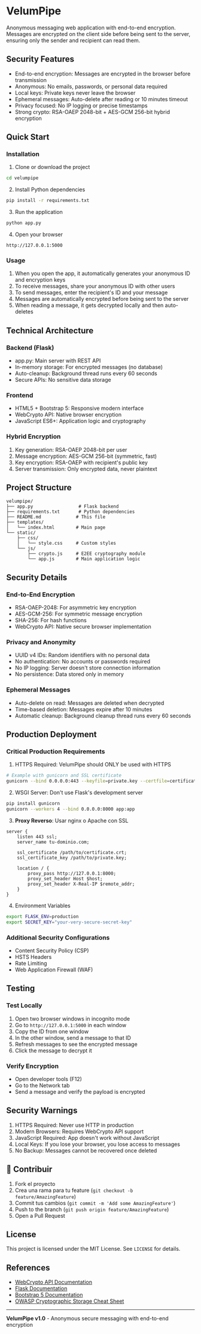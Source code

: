# VelumPipe

Anonymous messaging web application with end-to-end encryption. Messages are encrypted on the client side before being sent to the server, ensuring only the sender and recipient can read them.

## Security Features

- End-to-end encryption: Messages are encrypted in the browser before transmission
- Anonymous: No emails, passwords, or personal data required
- Local keys: Private keys never leave the browser
- Ephemeral messages: Auto-delete after reading or 10 minutes timeout
- Privacy focused: No IP logging or precise timestamps
- Strong crypto: RSA-OAEP 2048-bit + AES-GCM 256-bit hybrid encryption

## Quick Start

### Installation

1. Clone or download the project
```bash
cd velumpipe
```

2. Install Python dependencies
```bash
pip install -r requirements.txt
```

3. Run the application
```bash
python app.py
```

4. Open your browser
```
http://127.0.0.1:5000
```

### Usage

1. When you open the app, it automatically generates your anonymous ID and encryption keys
2. To receive messages, share your anonymous ID with other users  
3. To send messages, enter the recipient's ID and your message
4. Messages are automatically encrypted before being sent to the server
5. When reading a message, it gets decrypted locally and then auto-deletes

## Technical Architecture

### Backend (Flask)
- app.py: Main server with REST API
- In-memory storage: For encrypted messages (no database)
- Auto-cleanup: Background thread runs every 60 seconds
- Secure APIs: No sensitive data storage

### Frontend
- HTML5 + Bootstrap 5: Responsive modern interface
- WebCrypto API: Native browser encryption
- JavaScript ES6+: Application logic and cryptography

### Hybrid Encryption
1. Key generation: RSA-OAEP 2048-bit per user
2. Message encryption: AES-GCM 256-bit (symmetric, fast)
3. Key encryption: RSA-OAEP with recipient's public key
4. Server transmission: Only encrypted data, never plaintext

## Project Structure

```
velumpipe/
├── app.py                 # Flask backend
├── requirements.txt       # Python dependencies
├── README.md             # This file
├── templates/
│   └── index.html        # Main page
└── static/
    ├── css/
    │   └── style.css     # Custom styles
    └── js/
        ├── crypto.js     # E2EE cryptography module
        └── app.js        # Main application logic
```

## Security Details  

### End-to-End Encryption
- RSA-OAEP-2048: For asymmetric key encryption
- AES-GCM-256: For symmetric message encryption  
- SHA-256: For hash functions
- WebCrypto API: Native secure browser implementation

### Privacy and Anonymity
- UUID v4 IDs: Random identifiers with no personal data
- No authentication: No accounts or passwords required
- No IP logging: Server doesn't store connection information
- No persistence: Data stored only in memory

### Ephemeral Messages
- Auto-delete on read: Messages are deleted when decrypted
- Time-based deletion: Messages expire after 10 minutes
- Automatic cleanup: Background cleanup thread runs every 60 seconds

## Production Deployment

### Critical Production Requirements

1. HTTPS Required: VelumPipe should ONLY be used with HTTPS
```bash
# Example with gunicorn and SSL certificate
gunicorn --bind 0.0.0.0:443 --keyfile=private.key --certfile=certificate.crt app:app
```

2. WSGI Server: Don't use Flask's development server
```bash
pip install gunicorn
gunicorn --workers 4 --bind 0.0.0.0:8000 app:app
```

3. **Proxy Reverso**: Usar nginx o Apache con SSL
```nginx
server {
    listen 443 ssl;
    server_name tu-dominio.com;
    
    ssl_certificate /path/to/certificate.crt;
    ssl_certificate_key /path/to/private.key;
    
    location / {
        proxy_pass http://127.0.0.1:8000;
        proxy_set_header Host $host;
        proxy_set_header X-Real-IP $remote_addr;
    }
}
```

4. Environment Variables
```bash
export FLASK_ENV=production
export SECRET_KEY="your-very-secure-secret-key"
```

### Additional Security Configurations

- Content Security Policy (CSP)
- HSTS Headers  
- Rate Limiting
- Web Application Firewall (WAF)

## Testing

### Test Locally
1. Open two browser windows in incognito mode
2. Go to `http://127.0.0.1:5000` in each window
3. Copy the ID from one window
4. In the other window, send a message to that ID
5. Refresh messages to see the encrypted message
6. Click the message to decrypt it

### Verify Encryption
- Open developer tools (F12)
- Go to the Network tab
- Send a message and verify the payload is encrypted

## Security Warnings

1. HTTPS Required: Never use HTTP in production
2. Modern Browsers: Requires WebCrypto API support
3. JavaScript Required: App doesn't work without JavaScript
4. Local Keys: If you lose your browser, you lose access to messages
5. No Backup: Messages cannot be recovered once deleted

## 🤝 Contribuir

1. Fork el proyecto
2. Crea una rama para tu feature (`git checkout -b feature/AmazingFeature`)
3. Commit tus cambios (`git commit -m 'Add some AmazingFeature'`)
4. Push to the branch (`git push origin feature/AmazingFeature`)
5. Open a Pull Request

## License

This project is licensed under the MIT License. See `LICENSE` for details.

## References

- [WebCrypto API Documentation](https://developer.mozilla.org/en-US/docs/Web/API/Web_Crypto_API)
- [Flask Documentation](https://flask.palletsprojects.com/)
- [Bootstrap 5 Documentation](https://getbootstrap.com/docs/5.0/)
- [OWASP Cryptographic Storage Cheat Sheet](https://cheatsheetseries.owasp.org/cheatsheets/Cryptographic_Storage_Cheat_Sheet.html)

---

**VelumPipe v1.0** - Anonymous secure messaging with end-to-end encryption
